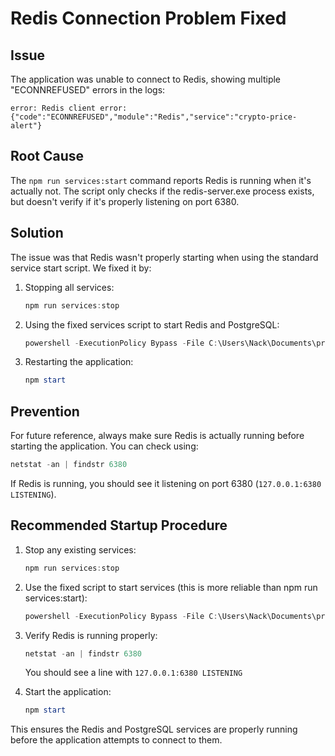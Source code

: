 # Redis Connection Problem Fixed

## Issue
The application was unable to connect to Redis, showing multiple "ECONNREFUSED" errors in the logs:

```
error: Redis client error: {"code":"ECONNREFUSED","module":"Redis","service":"crypto-price-alert"}
```

## Root Cause
The `npm run services:start` command reports Redis is running when it's actually not. The script only checks if the redis-server.exe process exists, but doesn't verify if it's properly listening on port 6380.

## Solution
The issue was that Redis wasn't properly starting when using the standard service start script. We fixed it by:

1. Stopping all services:
   ```powershell
   npm run services:stop
   ```

2. Using the fixed services script to start Redis and PostgreSQL:
   ```powershell
   powershell -ExecutionPolicy Bypass -File C:\Users\Nack\Documents\price-alert\portable-env\start-services-fix.ps1
   ```

3. Restarting the application:
   ```powershell
   npm start
   ```

## Prevention
For future reference, always make sure Redis is actually running before starting the application. You can check using:

```powershell
netstat -an | findstr 6380
```

If Redis is running, you should see it listening on port 6380 (`127.0.0.1:6380 LISTENING`).

## Recommended Startup Procedure
1. Stop any existing services:
   ```powershell
   npm run services:stop
   ```

2. Use the fixed script to start services (this is more reliable than npm run services:start):
   ```powershell
   powershell -ExecutionPolicy Bypass -File C:\Users\Nack\Documents\price-alert\portable-env\start-services-fix.ps1
   ```

3. Verify Redis is running properly:
   ```powershell
   netstat -an | findstr 6380
   ```
   You should see a line with `127.0.0.1:6380 LISTENING`

4. Start the application:
   ```powershell
   npm start
   ```

This ensures the Redis and PostgreSQL services are properly running before the application attempts to connect to them.
